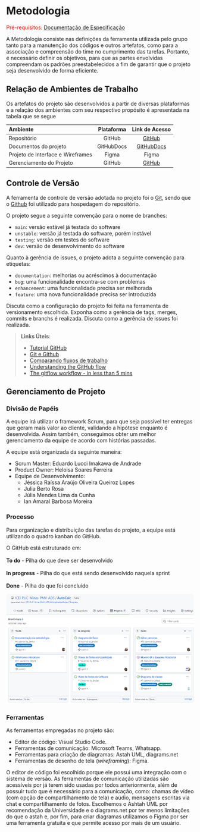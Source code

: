 
# Metodologia

<span style="color:red">Pré-requisitos: <a href="2-Especificação do Projeto.md"> Documentação de Especificação</a></span>

A Metodologia consiste nas definições da ferramenta utilizada pelo grupo tanto para a manutenção dos códigos e outros artefatos, como para a associação e compreensão do time no cumprimento das tarefas. Portanto, é necessário definir os objetivos, para que as partes envolvidas compreendam os padrões preestabelecidos a fim de garantir que o projeto seja desenvolvido de forma eficiente.

## Relação de Ambientes de Trabalho

Os artefatos do projeto são desenvolvidos a partir de diversas plataformas e a relação dos ambientes com seu respectivo propósito é apresentada na tabela que se segue

Ambiente|Plataforma|Link de Acesso
|:--------|:----------:|:--------------:|
|Repositório|GitHub|  [GitHub](https://github.com/ICEI-PUC-Minas-PMV-ADS/AutoCalc)|
|Documentos do projeto|GitHubDocs| [GitHubDocs](https://github.com/ICEI-PUC-Minas-PMV-ADS/AutoCalc/tree/main/docs)|
|Projeto de Interface e  Wireframes|Figma|Figma |[GitHu](Figma | Ferramenta de colaboração e design de UI/UX rápida e avançada)|
|Gerenciamento do Projeto|GitHub| [GitHub](https://github.com/ICEI-PUC-Minas-PMV-ADS/AutoCalc/projects/2) |

## Controle de Versão

A ferramenta de controle de versão adotada no projeto foi o
[Git](https://git-scm.com/), sendo que o [Github](https://github.com)
foi utilizado para hospedagem do repositório.

O projeto segue a seguinte convenção para o nome de branches:

- `main`: versão estável já testada do software
- `unstable`: versão já testada do software, porém instável
- `testing`: versão em testes do software
- `dev`: versão de desenvolvimento do software

Quanto à gerência de issues, o projeto adota a seguinte convenção para
etiquetas:

- `documentation`: melhorias ou acréscimos à documentação
- `bug`: uma funcionalidade encontra-se com problemas
- `enhancement`: uma funcionalidade precisa ser melhorada
- `feature`: uma nova funcionalidade precisa ser introduzida

Discuta como a configuração do projeto foi feita na ferramenta de versionamento escolhida. Exponha como a gerência de tags, merges, commits e branchs é realizada. Discuta como a gerência de issues foi realizada.

> **Links Úteis**:
> - [Tutorial GitHub](https://guides.github.com/activities/hello-world/)
> - [Git e Github](https://www.youtube.com/playlist?list=PLHz_AreHm4dm7ZULPAmadvNhH6vk9oNZA)
>  - [Comparando fluxos de trabalho](https://www.atlassian.com/br/git/tutorials/comparing-workflows)
> - [Understanding the GitHub flow](https://guides.github.com/introduction/flow/)
> - [The gitflow workflow - in less than 5 mins](https://www.youtube.com/watch?v=1SXpE08hvGs)

## Gerenciamento de Projeto

### Divisão de Papéis

A equipe irá utilizar o framework Scrum, para que seja possível ter entregas que geram mais valor ao cliente, validando a hipótese enquanto é desenvolvida. Assim também, conseguimos obter um melhor gerenciamento da equipe de acordo com histórias passadas.

A equipe está organizada da seguinte maneira:  

* Scrum Master: Eduardo Lucci Imakawa de Andrade
* Product Owner: Heloisa Soares Ferreira 
* Equipe de Desenvolvimento:
  - Jéssica Raíssa Araújo Oliveira Queiroz Lopes
  - Julia Berto Rosa
  -	Júlia Mendes Lima da Cunha
  -	Ian Amaral Barbosa Moreira

### Processo

Para organização e distribuição das tarefas do projeto, a equipe está utilizando o quadro kanban do GitHub.

O GitHub está estruturado em: <br><br>
**To do** - Pilha do que deve ser desenvolvido <br><br>
**In progress** - Pilha do que está sendo desenvolvido naquela sprint <br><br>
**Done** - Pilha do que foi concluído 

![](https://github.com/ICEI-PUC-Minas-PMV-ADS/AutoCalc/blob/main/docs/img/OrganizacaoGitHub.png?raw=true)

### Ferramentas

As ferramentas empregadas no projeto são:

- Editor de código: Visual Studio Code.
- Ferramentas de comunicação: Microsoft Teams, Whatsapp.
- Ferramentas para criação de diagramas: Astah UML, diagrams.net
- Ferramentas de desenho de tela (_wireframing_): Figma.

O editor de código foi escolhido porque ele possui uma integração com o
sistema de versão. As ferramentas de comunicação utilizadas são acessíveis por já terem sido usadas por todos anteriormente, além de possuir tudo que é necessário para a comunicação, como: chamas de vídeo (com opção de compartilhamento de tela) e aúdio, mensagens escritas via chat e compartilhamento de fotos. Escolhemos o Ashtah UML
por recomendação da Universidade e o diagrams.net por ter menos limitações do que o astah e, por fim, para criar diagramas utilizamos o Figma por ser uma ferramenta gratuita e que permite acesso por mais de um usuário.
